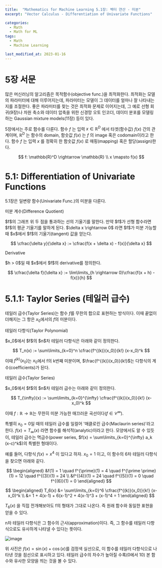 ```yaml
---
title:  "Mathematics for Machine Learning 5.1장: 벡터 연산 - 미분"
excerpt: "Vector Calculus - Differentiation of Univariate Functions"

categories:
  - Math
  - Math for ML
tags:
  - Math
  - Machine Learning

last_modified_at: 2023-01-16
---
```


# 5장 서문

많은 머신러닝의 알고리즘은 목적함수(objective func.)을 최적화한다. 최적화는 모델의 파라미터에 대해 이루어지는데, 파라미터는 모델이 그 데이터를 얼마나 잘 나타내는지를 조절한다. 좋은 파라미터를 찾는 것은 최적화 문제로 이어지는데, 그 예로 선형 회귀(9장)나 차원 축소와 데이터 압축을 위한 신경망 오토 인코더, 데이터 분포를 모델링하는 Gaussian mixture models(11장) 등이 있다.

5장에서는 주로 함수를 다룬다. 함수 $f$ 는 입력 $x \in \mathbb{R}^D$ 에서 타겟(함수값) $f(x)$ 간의 관계이며, $\mathbb{R}^D$ 는 함수의 domain, 함숫값 $f(x)$ 는 $f$ 의 image 혹은 codomain이라고 한다. 함수 $f$ 는 입력 $x$ 를 정확히 한 함숫값 $f(x)$ 로 매핑(mapping) 혹은 할당(assign)한다.

$$
f: \mathbb{R}^D \rightarrow \mathbb{R} \\
x \mapsto f(x)
$$

# 5.1: Differentiation of Univariate Functions

5.1장은 일변량 함수(Univariate Func.)의 미분을 다룬다.

<div id="def-box">
<div class="def-title">미분 계수(Difference Quotient)</div>
<p>
$f$의 그래프 위 두 점을 통과하는 선의 기울기를 말한다. 만약 $f$가 선형 함수라면 $f$의 평균 기울기를 말하게 된다. $\delta x \rightarrow 0$ 라면 $f$가 미분 가능할 때 $x$에서 $f$의 기울기(tangent) 값을 얻는다.

$$
\cfrac{\delta y}{\delta x} := \cfrac{f(x + \delta x) - f(x)}{\delta x}
$$
</p>
</div>


<div id="def-box">
<div class="def-title">Derivative</div>
<p>
$h > 0$일 때 $x$에서 $f$의 derivative를 정의한다. 

$$
\cfrac{\delta f}{\delta x} := \lim\limits_{h \rightarrow 0}\cfrac{f(x + h) - f(x)}{h}
$$
</p>
</div>


# 5.1.1: Taylor Series (테일러 급수)

테일러 급수(Taylor Series)는 함수 $f$를 무한의 합으로 표현하는 방식이다. 이때 끝없이 더해지는 그 항은 $x_0$에서의 $f$의 미분이다.

<div id="def-box">
<div class="def-title">테일러 다항식(Taylor Polynomial)</div>
<p>
$x_0$에서 $f$의 $n$차 테일러 다항식은 아래와 같이 정의한다.

$$
T_n(x) := \sum\limits_{k=0}^n \cfrac{f^{(k)}(x_0)}{k!} (x-x_0)^k
$$
</p>
</div>

이때 $f^{(k)}(x_0)$는 $x_0$에서 f의 k번째 미분이며, $\frac{f^{(k)}(x_0)}{k!}$는 다항식의 계수(coefficients)가 된다.

<div id="def-box">
<div class="def-title">테일러 급수(Taylor Series)</div>
<p>
$x_0$에서 $f$의 $n$차 테일러 급수는 아래와 같이 정의한다.

$$
T_{\infty}(x) := \sum\limits_{k=0}^{\infty} \cfrac{f^{(k)}(x_0)}{k!} (x-x_0)^k
$$
</p>
</div>

이때 $f: \mathbb{R} \rightarrow \mathbb{R}$는 무한히 미분 가능한 매끄러운 곡선이다($f \in \mathcal{C}^{\infty}$).

특별히 $x_0 = 0$일 때의 테일러 급수를 일컬어 '매클로린 급수(Maclaurin series)'라고 한다. $f(x) = T_{\infty}(x)$ 라면 함수를 해석적(analytic)이라고 한다. 모양에서도 알 수 있듯이, 테일러 급수는 멱급수(power series, $f(x) = \sum\limits_{k=0}^{\infty} a_k (x-c)^k$)의 특별한 형태이다.

예를 들어, 다항식 $f(x) = x^4$ 이 있다고 하자. $x_0 = 1$ 이고, 이 함수의 6차 테일러 다항식을 찾으면 아래와 같다.

$$
\begin{aligned}
&f(1) = 1 \quad f^{\prime}(1) = 4 \quad f^{\prime \prime}(1) = 12 \quad f^{(3)}(1) = 24 \\
&f^{(4)}(1) = 24 \quad f^{(5)}(1) = 0 \quad f^{(6)}(1) = 0
\end{aligned}
$$

$$
\begin{aligned}
T_6(x) &= \sum\limits_{k=0}^6 \cfrac{f^{(k)}(x_0)}{k!} (x-x_0)^k \\
&= 1 + 4(x-1) + 6(x-1)^2 + 4(x-1)^3 + (x-1)^4 = 1
\end{aligned}
$$

$T_6(x)$ 을 직접 전개해보아도 f의 형태가 그대로 나온다. 즉 원래 함수와 동일한 표현을 얻을 수 있다.

n차 테일러 다항식은 그 함수의 근사(approximation)이다. 즉, 그 함수를 테일러 다항식으로도 유사하게 나타낼 수 있다는 뜻이다.

![image](https://user-images.githubusercontent.com/69252153/212621119-c372741b-68d0-40a4-99ab-871bdc4abe53.png)

위 사진은 $f(x) = \sin(x) + \cos(x)$를 검정색 실선으로, 이 함수를 테일러 다항식으로 나타낸 것을 점선으로 표시하고 있다. 테일러 급수의 차수가 높아질 수록(0에서 10) 본 함수와 유사한 모양을 띄는 것을 볼 수 있다.